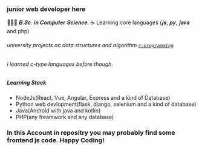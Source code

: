 ### junior web developer here
👨🏻‍💻 𝑩.𝑺𝒄. 𝒊𝒏 𝑪𝒐𝒎𝒑𝒖𝒕𝒆𝒓 𝑺𝒄𝒊𝒆𝒏𝒄𝒆. 
☕ Learning core languages (𝒋𝒔, 𝒑𝒚, 𝒋𝒂𝒗𝒂 and php) 
###### university projects on data structures and algorithm [`c-programming`](https://github.com/cssdipakgiri/c-programming)
###### i learned c-type languages before though.

##### Learning Stack
  - NodeJs(React, Vue, Angular, Express and a kind of Database)
  - Python web devlopment(flask, django, selenium and a kind of database)
  - Java(Android with java and kotlin)
  - PHP(any freamwork and any database)

### In this Account in repositry you may probably find some frontend js code. Happy Coding!
